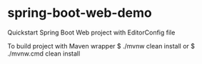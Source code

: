 # spring-boot-web-demo
Quickstart Spring Boot Web project with EditorConfig file

To build project with Maven wrapper
$ ./mvnw clean install
or
$ ./mvnw.cmd clean install
